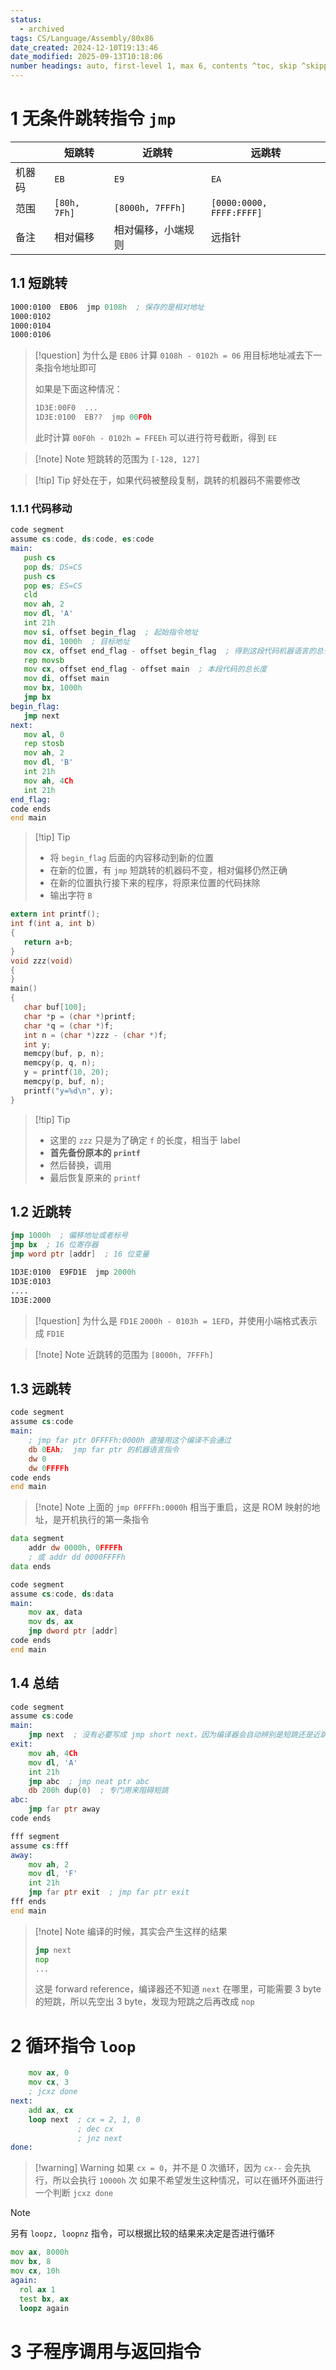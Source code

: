 ```yaml
---
status:
  - archived
tags: CS/Language/Assembly/80x86
date_created: 2024-12-10T19:13:46
date_modified: 2025-09-13T10:18:06
number headings: auto, first-level 1, max 6, contents ^toc, skip ^skipped, 1.1
---
```


# 1 无条件跳转指令 `jmp`

|     | 短跳转          | 近跳转              | 远跳转                      |
| --- | ------------ | ---------------- | ------------------------ |
| 机器码 | `EB`         | `E9`             | `EA`                     |
| 范围  | `[80h, 7Fh]` | `[8000h, 7FFFh]` | `[0000:0000, FFFF:FFFF]` |
| 备注  | 相对偏移         | 相对偏移，小端规则        | 远指针                      |

## 1.1 短跳转

```asm
1000:0100  EB06  jmp 0108h  ; 保存的是相对地址
1000:0102
1000:0104
1000:0106
```

> [!question] 为什么是 `EB06`
> 计算 `0108h - 0102h = 06` 用目标地址减去下一条指令地址即可
>
> 如果是下面这种情况：
>
> ```asm
> 1D3E:00F0  ...
> 1D3E:0100  EB??  jmp 00F0h
> ```
> 此时计算 `00F0h - 0102h = FFEEh` 可以进行符号截断，得到 `EE`

> [!note] Note
> 短跳转的范围为 `[-128, 127]`

> [!tip] Tip
> 好处在于，如果代码被整段复制，跳转的机器码不需要修改

### 1.1.1 代码移动

```asm
code segment
assume cs:code, ds:code, es:code
main:
   push cs
   pop ds; DS=CS
   push cs
   pop es; ES=CS
   cld
   mov ah, 2
   mov dl, 'A'
   int 21h
   mov si, offset begin_flag  ; 起始指令地址
   mov di, 1000h  ; 目标地址
   mov cx, offset end_flag - offset begin_flag  ; 得到这段代码机器语言的总长度
   rep movsb
   mov cx, offset end_flag - offset main  ; 本段代码的总长度
   mov di, offset main
   mov bx, 1000h
   jmp bx
begin_flag:
   jmp next
next:
   mov al, 0
   rep stosb
   mov ah, 2
   mov dl, 'B'
   int 21h
   mov ah, 4Ch
   int 21h
end_flag:
code ends
end main
```

> [!tip] Tip
> - 将 `begin_flag` 后面的内容移动到新的位置
> - 在新的位置，有 `jmp` 短跳转的机器码不变，相对偏移仍然正确
> - 在新的位置执行接下来的程序，将原来位置的代码抹除
> - 输出字符 `B`

```c title="C 中的代码移动"
extern int printf();
int f(int a, int b)
{
   return a+b;
}
void zzz(void)
{
}
main()
{
   char buf[100];
   char *p = (char *)printf;
   char *q = (char *)f;
   int n = (char *)zzz - (char *)f;
   int y;
   memcpy(buf, p, n);
   memcpy(p, q, n);
   y = printf(10, 20);
   memcpy(p, buf, n);
   printf("y=%d\n", y);
}
```

> [!tip] Tip
> - 这里的 `zzz` 只是为了确定 `f` 的长度，相当于 label
> - **首先备份原本的 `printf`**
> - 然后替换，调用
> - 最后恢复原来的 `printf`

## 1.2 近跳转

```asm title="近跳转的三种格式"
jmp 1000h  ; 偏移地址或者标号
jmp bx  ; 16 位寄存器
jmp word ptr [addr]  ; 16 位变量
```

```asm
1D3E:0100  E9FD1E  jmp 2000h
1D3E:0103
....
1D3E:2000
```

> [!question] 为什么是 `FD1E`
> `2000h - 0103h = 1EFD`，并使用小端格式表示成 `FD1E`

> [!note] Note
> 近跳转的范围为 `[8000h, 7FFFh]`

## 1.3 远跳转

```asm
code segment
assume cs:code
main:
	; jmp far ptr 0FFFFh:0000h 直接用这个编译不会通过
	db 0EAh;  jmp far ptr 的机器语言指令
	dw 0
	dw 0FFFFh
code ends
end main
```

> [!note] Note
> 上面的 `jmp 0FFFFh:0000h` 相当于重启，这是 ROM 映射的地址，是开机执行的第一条指令

```asm
data segment
	addr dw 0000h, 0FFFFh
	; 或 addr dd 0000FFFFh
data ends

code segment
assume cs:code, ds:data
main:
	mov ax, data
	mov ds, ax
	jmp dword ptr [addr]
code ends
end main
```

## 1.4 总结

```asm
code segment
assume cs:code
main:
	jmp next  ; 没有必要写成 jmp short next，因为编译器会自动辨别是短跳还是近跳
exit:
	mov ah, 4Ch
	mov dl, 'A'
	int 21h
	jmp abc  ; jmp neat ptr abc
	db 200h dup(0)  ; 专门用来阻碍短跳
abc:
	jmp far ptr away
code ends

fff segment
assume cs:fff
away:
	mov ah, 2
	mov dl, 'F'
	int 21h
	jmp far ptr exit  ; jmp far ptr exit
fff ends
end main
```

> [!note] Note
> 编译的时候，其实会产生这样的结果
> ```asm
>jmp next
>nop
>... 
>```
> 这是 forward reference，编译器还不知道 `next` 在哪里，可能需要 3 byte 的短跳，所以先空出 3 byte，发现为短跳之后再改成 `nop`

# 2 循环指令 `loop`

```asm
	mov ax, 0
	mov cx, 3
	; jcxz done
next:
	add ax, cx
	loop next  ; cx = 2, 1, 0
			   ; dec cx
			   ; jnz next
done:
```

> [!warning] Warning
> 如果 `cx = 0`，并不是 0 次循环，因为 `cx--` 会先执行，所以会执行 `10000h` 次
> 如果不希望发生这种情况，可以在循环外面进行一个判断 `jcxz done`

> [!NOTE]
> 另有 `loopz, loopnz` 指令，可以根据比较的结果来决定是否进行循环
> ```asm
> mov ax, 8000h
> mov bx, 8
> mov cx, 10h
> again:
> 	rol ax 1
> 	test bx, ax
> 	loopz again
>```

# 3 子程序调用与返回指令
